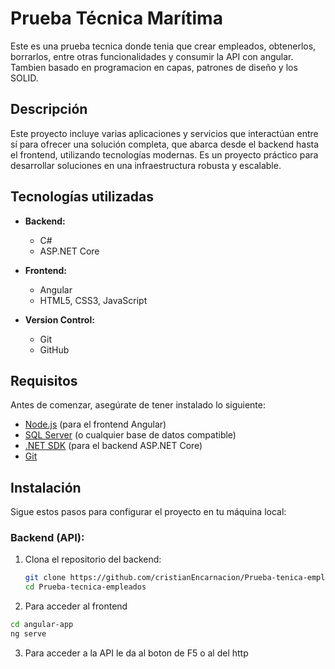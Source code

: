 # Prueba Técnica Marítima

Este es una prueba tecnica donde tenia que crear empleados, obtenerlos, borrarlos, entre otras funcionalidades y consumir la API con angular. Tambien basado en programacion en capas, patrones de diseño y los SOLID.

## Descripción

Este proyecto incluye varias aplicaciones y servicios que interactúan entre sí para ofrecer una solución completa, que abarca desde el backend hasta el frontend, utilizando tecnologías modernas. Es un proyecto práctico para desarrollar soluciones en una infraestructura robusta y escalable.

## Tecnologías utilizadas

- **Backend:**
  - C#
  - ASP.NET Core

- **Frontend:**
  - Angular
  - HTML5, CSS3, JavaScript

- **Version Control:**
  - Git
  - GitHub

## Requisitos

Antes de comenzar, asegúrate de tener instalado lo siguiente:

- [Node.js](https://nodejs.org/) (para el frontend Angular)
- [SQL Server](https://www.microsoft.com/en-us/sql-server) (o cualquier base de datos compatible)
- [.NET SDK](https://dotnet.microsoft.com/download) (para el backend ASP.NET Core)
- [Git](https://git-scm.com/)

## Instalación

Sigue estos pasos para configurar el proyecto en tu máquina local:

### Backend (API):

1. Clona el repositorio del backend:

   ```bash
   git clone https://github.com/cristianEncarnacion/Prueba-tenica-empleados
   cd Prueba-tecnica-empleados

2. Para acceder al frontend
```bash
cd angular-app
ng serve
```

3. Para acceder a la API le da al boton de F5 o al del http
 
